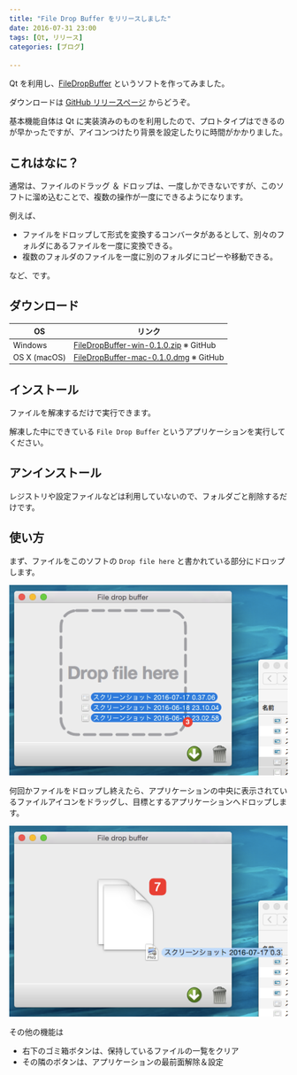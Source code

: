```yaml
---
title: "File Drop Buffer をリリースしました"
date: 2016-07-31 23:00
tags: [Qt, リリース]
categories: [ブログ]

---
```


Qt を利用し、[FileDropBuffer](https://github.com/sharkpp/FileDropBuffer) というソフトを作ってみました。

ダウンロードは [GitHub リリースページ](https://github.com/sharkpp/FileDropBuffer/releases) からどうぞ。

基本機能自体は Qt に実装済みのものを利用したので、プロトタイプはできるのが早かったですが、アイコンつけたり背景を設定したりに時間がかかりました。

## これはなに？

通常は、ファイルのドラッグ ＆ ドロップは、一度しかできないですが、このソフトに溜め込むことで、複数の操作が一度にできるようになります。

例えば、

* ファイルをドロップして形式を変換するコンバータがあるとして、別々のフォルダにあるファイルを一度に変換できる。
* 複数のフォルダのファイルを一度に別のフォルダにコピーや移動できる。

など、です。

## ダウンロード

|OS|リンク|
|-|-|
|Windows|[FileDropBuffer-win-0.1.0.zip](https://github.com/sharkpp/FileDropBuffer/releases/download/v0.1.0/FileDropBuffer-win-0.1.0.zip) ※ GitHub|
|OS X (macOS)|[FileDropBuffer-mac-0.1.0.dmg](https://github.com/sharkpp/FileDropBuffer/releases/download/v0.1.0/FileDropBuffer-mac-0.1.0.dmg) ※ GitHub|

## インストール

ファイルを解凍するだけで実行できます。

解凍した中にできている `File Drop Buffer` というアプリケーションを実行してください。

## アンインストール

レジストリや設定ファイルなどは利用していないので、フォルダごと削除するだけです。

## 使い方

まず、ファイルをこのソフトの `Drop file here` と書かれている部分にドロップします。

![ファイルのドロップ](/images/2016_0731_FileDropBuffer_droping.png)

何回かファイルをドロップし終えたら、アプリケーションの中央に表示されているファイルアイコンをドラッグし、目標とするアプリケーションへドロップします。

![ファイルのドラッグ](/images/2016_0731_FileDropBuffer_draging.png)

その他の機能は

* 右下のゴミ箱ボタンは、保持しているファイルの一覧をクリア
* その隣のボタンは、アプリケーションの最前面解除＆設定


